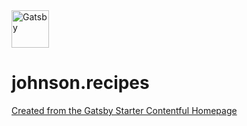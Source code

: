 <a href="https://www.gatsbyjs.com">
  <img alt="Gatsby" src="https://www.gatsbyjs.com/Gatsby-Monogram.svg" width="60" />
</a>

# johnson.recipes

[Created from the Gatsby Starter Contentful Homepage](https://gatsbycontentfulhomepage.gatsbyjs.io/)
